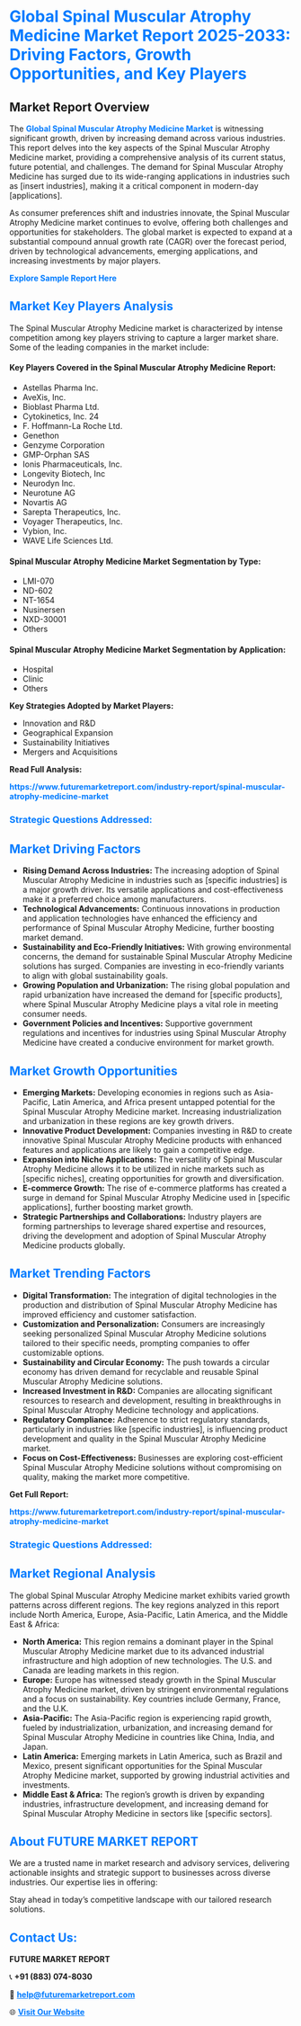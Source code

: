 <h1 style="color: #007BFF;">Global Spinal Muscular Atrophy Medicine Market Report 2025-2033: Driving Factors, Growth Opportunities, and Key Players</h1>

<section id="overview">
<h2>Market Report Overview</h2>
<p>The <a href="https://www.futuremarketreport.com/industry-report/spinal-muscular-atrophy-medicine-market" style="color: #007BFF; text-decoration: none;"><strong>Global Spinal Muscular Atrophy Medicine Market</strong></a> is witnessing significant growth, driven by increasing demand across various industries. This report delves into the key aspects of the Spinal Muscular Atrophy Medicine market, providing a comprehensive analysis of its current status, future potential, and challenges. The demand for Spinal Muscular Atrophy Medicine has surged due to its wide-ranging applications in industries such as [insert industries], making it a critical component in modern-day [applications].</p>
<p>As consumer preferences shift and industries innovate, the Spinal Muscular Atrophy Medicine market continues to evolve, offering both challenges and opportunities for stakeholders. The global market is expected to expand at a substantial compound annual growth rate (CAGR) over the forecast period, driven by technological advancements, emerging applications, and increasing investments by major players.</p>
</section>

<section id="overview">
<p><a href="https://www.futuremarketreport.com/request-sample/reportId=86220" style="color: #007BFF; text-decoration: none;"><strong>Explore Sample Report Here</strong></a></p>
</section>

<section id="key-players">
<h2 style="color: #007BFF;">Market Key Players Analysis</h2>
<p>The Spinal Muscular Atrophy Medicine market is characterized by intense competition among key players striving to capture a larger market share. Some of the leading companies in the market include:</p>
<h4>Key Players Covered in the Spinal Muscular Atrophy Medicine Report:</h4>
<ul><li>Astellas Pharma Inc.</li><li>AveXis, Inc.</li><li>Bioblast Pharma Ltd.</li><li>Cytokinetics, Inc. 24</li><li>F. Hoffmann-La Roche Ltd.</li><li>Genethon</li><li>Genzyme Corporation</li><li>GMP-Orphan SAS</li><li>Ionis Pharmaceuticals, Inc.</li><li>Longevity Biotech, Inc</li><li>Neurodyn Inc.</li><li>Neurotune AG</li><li>Novartis AG</li><li>Sarepta Therapeutics, Inc.</li><li>Voyager Therapeutics, Inc.</li><li>Vybion, Inc.</li><li>WAVE Life Sciences Ltd.</li></ul>
<h4>Spinal Muscular Atrophy Medicine Market Segmentation by Type:</h4>
<ul><li>LMI-070</li><li>ND-602</li><li>NT-1654</li><li>Nusinersen</li><li>NXD-30001</li><li>Others</li></ul>

<h4>Spinal Muscular Atrophy Medicine Market Segmentation by Application:</h4>
<ul><li>Hospital</li><li>Clinic</li><li>Others</li></ul>
<p><strong>Key Strategies Adopted by Market Players:</strong></p>
<ul>
<li>Innovation and R&D</li>
<li>Geographical Expansion</li>
<li>Sustainability Initiatives</li>
<li>Mergers and Acquisitions</li>
</ul>
</section>

<section>
<p><strong>Read Full Analysis: </strong></p><a href="https://www.futuremarketreport.com/industry-report/spinal-muscular-atrophy-medicine-market" style="color: #007BFF; text-decoration: none;"><strong>https://www.futuremarketreport.com/industry-report/spinal-muscular-atrophy-medicine-market</strong></a>
<h3 style="color: #007BFF;">Strategic Questions Addressed:</h3>
</section>

<section id="driving-factors">
<h2 style="color: #007BFF;">Market Driving Factors</h2>
<ul>
<li><strong>Rising Demand Across Industries:</strong> The increasing adoption of Spinal Muscular Atrophy Medicine in industries such as [specific industries] is a major growth driver. Its versatile applications and cost-effectiveness make it a preferred choice among manufacturers.</li>
<li><strong>Technological Advancements:</strong> Continuous innovations in production and application technologies have enhanced the efficiency and performance of Spinal Muscular Atrophy Medicine, further boosting market demand.</li>
<li><strong>Sustainability and Eco-Friendly Initiatives:</strong> With growing environmental concerns, the demand for sustainable Spinal Muscular Atrophy Medicine solutions has surged. Companies are investing in eco-friendly variants to align with global sustainability goals.</li>
<li><strong>Growing Population and Urbanization:</strong> The rising global population and rapid urbanization have increased the demand for [specific products], where Spinal Muscular Atrophy Medicine plays a vital role in meeting consumer needs.</li>
<li><strong>Government Policies and Incentives:</strong> Supportive government regulations and incentives for industries using Spinal Muscular Atrophy Medicine have created a conducive environment for market growth.</li>
</ul>
</section>

<section id="growth-opportunities">
<h2 style="color: #007BFF;">Market Growth Opportunities</h2>
<ul>
<li><strong>Emerging Markets:</strong> Developing economies in regions such as Asia-Pacific, Latin America, and Africa present untapped potential for the Spinal Muscular Atrophy Medicine market. Increasing industrialization and urbanization in these regions are key growth drivers.</li>
<li><strong>Innovative Product Development:</strong> Companies investing in R&D to create innovative Spinal Muscular Atrophy Medicine products with enhanced features and applications are likely to gain a competitive edge.</li>
<li><strong>Expansion into Niche Applications:</strong> The versatility of Spinal Muscular Atrophy Medicine allows it to be utilized in niche markets such as [specific niches], creating opportunities for growth and diversification.</li>
<li><strong>E-commerce Growth:</strong> The rise of e-commerce platforms has created a surge in demand for Spinal Muscular Atrophy Medicine used in [specific applications], further boosting market growth.</li>
<li><strong>Strategic Partnerships and Collaborations:</strong> Industry players are forming partnerships to leverage shared expertise and resources, driving the development and adoption of Spinal Muscular Atrophy Medicine products globally.</li>
</ul>
</section>

<section id="trending-factors">
<h2 style="color: #007BFF;">Market Trending Factors</h2>
<ul>
<li><strong>Digital Transformation:</strong> The integration of digital technologies in the production and distribution of Spinal Muscular Atrophy Medicine has improved efficiency and customer satisfaction.</li>
<li><strong>Customization and Personalization:</strong> Consumers are increasingly seeking personalized Spinal Muscular Atrophy Medicine solutions tailored to their specific needs, prompting companies to offer customizable options.</li>
<li><strong>Sustainability and Circular Economy:</strong> The push towards a circular economy has driven demand for recyclable and reusable Spinal Muscular Atrophy Medicine solutions.</li>
<li><strong>Increased Investment in R&D:</strong> Companies are allocating significant resources to research and development, resulting in breakthroughs in Spinal Muscular Atrophy Medicine technology and applications.</li>
<li><strong>Regulatory Compliance:</strong> Adherence to strict regulatory standards, particularly in industries like [specific industries], is influencing product development and quality in the Spinal Muscular Atrophy Medicine market.</li>
<li><strong>Focus on Cost-Effectiveness:</strong> Businesses are exploring cost-efficient Spinal Muscular Atrophy Medicine solutions without compromising on quality, making the market more competitive.</li>
</ul>
</section>

<section>
<p><strong>Get Full Report: </strong></p><a href="https://www.futuremarketreport.com/industry-report/spinal-muscular-atrophy-medicine-market" style="color: #007BFF; text-decoration: none;"><strong>https://www.futuremarketreport.com/industry-report/spinal-muscular-atrophy-medicine-market</strong></a>
<h3 style="color: #007BFF;">Strategic Questions Addressed:</h3>
</section>


<section id="regional-analysis">
<h2 style="color: #007BFF;">Market Regional Analysis</h2>
<p>The global Spinal Muscular Atrophy Medicine market exhibits varied growth patterns across different regions. The key regions analyzed in this report include North America, Europe, Asia-Pacific, Latin America, and the Middle East & Africa:</p>
<ul>
<li><strong>North America:</strong> This region remains a dominant player in the Spinal Muscular Atrophy Medicine market due to its advanced industrial infrastructure and high adoption of new technologies. The U.S. and Canada are leading markets in this region.</li>
<li><strong>Europe:</strong> Europe has witnessed steady growth in the Spinal Muscular Atrophy Medicine market, driven by stringent environmental regulations and a focus on sustainability. Key countries include Germany, France, and the U.K.</li>
<li><strong>Asia-Pacific:</strong> The Asia-Pacific region is experiencing rapid growth, fueled by industrialization, urbanization, and increasing demand for Spinal Muscular Atrophy Medicine in countries like China, India, and Japan.</li>
<li><strong>Latin America:</strong> Emerging markets in Latin America, such as Brazil and Mexico, present significant opportunities for the Spinal Muscular Atrophy Medicine market, supported by growing industrial activities and investments.</li>
<li><strong>Middle East & Africa:</strong> The region’s growth is driven by expanding industries, infrastructure development, and increasing demand for Spinal Muscular Atrophy Medicine in sectors like [specific sectors].</li>
</ul>
</section>

<footer>
<h2 style="color: #007BFF;">About FUTURE MARKET REPORT</h2>
<p>We are a trusted name in market research and advisory services, delivering actionable insights and strategic support to businesses across diverse industries. Our expertise lies in offering:</p>

<p>Stay ahead in today’s competitive landscape with our tailored research solutions.</p>

<h2 style="color: #007BFF;">Contact Us:</h2>
<p><strong>FUTURE MARKET REPORT</strong></p>
<p>📞 <strong>+91 (883) 074-8030</strong></p>
<p>📧 <strong><a href="mailto:help@futuremarketreport.com" style="color: #007BFF;">help@futuremarketreport.com</a></strong></p>
<p>🌐 <strong><a href="https://www.futuremarketreport.com/" style="color: #007BFF;">Visit Our Website</a></strong></p>
</footer>